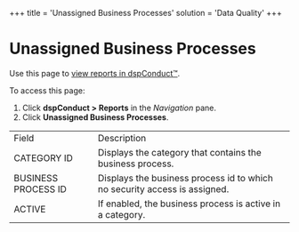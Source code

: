 +++
title = 'Unassigned Business Processes'
solution = 'Data Quality'
+++

# Unassigned Business Processes

<div class="use">

Use this page to [view reports in
dspConduct™](../Use_Cases/View_Reports_in_dspConduct.htm).

</div>

To access this page:

1.  Click <span style="font-weight: bold;">dspConduct \>
    </span>**Reports** in the *Navigation* pane.
2.  Click **Unassigned Business
Processes**.

|                     |                                                                           |
| ------------------- | ------------------------------------------------------------------------- |
| Field               | Description                                                               |
| CATEGORY ID         | Displays the category that contains the business process.                 |
| BUSINESS PROCESS ID | Displays the business process id to which no security access is assigned. |
| ACTIVE              | If enabled, the business process is active in a category.                 |
